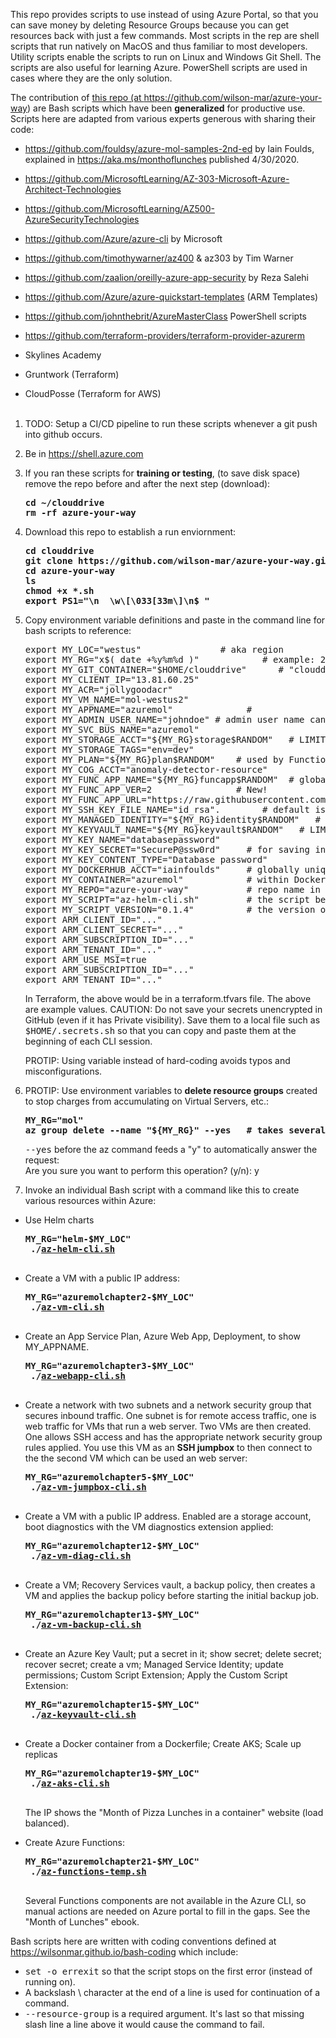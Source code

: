 This repo provides scripts to use instead of using Azure Portal, so that you can save money by deleting Resource Groups because you can get resources back with just a few commands. Most scripts in the rep are shell scripts that run natively on MacOS and thus familiar to most developers. Utility scripts enable the scripts to run on Linux and Windows Git Shell. The scripts are also useful for learning Azure. PowerShell scripts are used in cases where they are the only solution.


The contribution of <a target="_blank" href="https://github.com/wilson-mar/azure-your-way/">this repo (at https://github.com/wilson-mar/azure-your-way)</a>
are Bash scripts which have been <strong>generalized</strong> for productive use.
Scripts here are adapted from various experts generous with sharing their code:
   * https://github.com/fouldsy/azure-mol-samples-2nd-ed by Iain Foulds, explained in https://aka.ms/monthoflunches published 4/30/2020.

   * https://github.com/MicrosoftLearning/AZ-303-Microsoft-Azure-Architect-Technologies
   * https://github.com/MicrosoftLearning/AZ500-AzureSecurityTechnologies
   * https://github.com/Azure/azure-cli by Microsoft

   * https://github.com/timothywarner/az400 & az303 by Tim Warner
   * https://github.com/zaalion/oreilly-azure-app-security by Reza Salehi 
   
   * https://github.com/Azure/azure-quickstart-templates (ARM Templates)
   * https://github.com/johnthebrit/AzureMasterClass PowerShell scripts
   * https://github.com/terraform-providers/terraform-provider-azurerm

   * Skylines Academy
   * Gruntwork (Terraform)
   * CloudPosse (Terraform for AWS)
   <br /><br />

1. TODO: Setup a CI/CD pipeline to run these scripts whenever a git push into github occurs.

3. Be in https://shell.azure.com

1. If you ran these scripts for <strong>training or testing</strong>, (to save disk space) remove the repo before and after the next step (download):

   <pre><strong>cd ~/clouddrive
   rm -rf azure-your-way
   </strong></pre>

1. Download this repo to establish a run enviornment:

   <pre><strong>cd clouddrive
   git clone https://github.com/wilson-mar/azure-your-way.git --depth 1 
   cd azure-your-way
   ls
   chmod +x *.sh
   export PS1="\n  \w\[\033[33m\]\n$ "
   </strong></pre>

1. Copy environment variable definitions and paste in the command line for bash scripts to reference:

   <pre>export MY_LOC="westus"               # aka region
   export MY_RG="x$( date +%y%m%d )"            # example: 210131 yymmdd
   export MY_GIT_CONTAINER="$HOME/clouddrive"      # "clouddrive" in Cloud Shell
   export MY_CLIENT_IP="13.81.60.25"
   export MY_ACR="jollygoodacr"    
   export MY_VM_NAME="mol-westus2"
   export MY_APPNAME="azuremol"              # 
   export MY_ADMIN_USER_NAME="johndoe" # admin user name cannot contain upper case character A-Z, special characters \/"[]:|<>+=;,?*@#()! or start with $ or -
   export MY_SVC_BUS_NAME="azuremol"
   export MY_STORAGE_ACCT="${MY_RG}storage$RANDOM"   # LIMIT: Max. 24 lower-case char & numbers, no dashes. globally unique in front of /file.core.windows.net
   export MY_STORAGE_TAGS="env=dev"
   export MY_PLAN="${MY_RG}plan$RANDOM"    # used by Function App
   export MY_COG_ACCT="anomaly-detector-resource"
   export MY_FUNC_APP_NAME="${MY_RG}funcapp$RANDOM"  # globally unique in front of .azurewebsites.net
   export MY_FUNC_APP_VER=2                # New!
   export MY_FUNC_APP_URL="https://raw.githubusercontent.com/wilson-mar/azure-your-way/main/analyzeTemperature.js"
   export MY_SSH_KEY_FILE_NAME="id_rsa".        # default is id_rsa.
   export MY_MANAGED_IDENTITY="${MY_RG}identity$RANDOM"   # LIMIT: Max. 24 lower-case characters/numbers, no dashes.
   export MY_KEYVAULT_NAME="${MY_RG}keyvault$RANDOM"   # LIMIT: Max 24 characters. globally unique.
   export MY_KEY_NAME="databasepassword"
   export MY_KEY_SECRET="SecureP@ssw0rd"     # for saving into Key Vault
   export MY_KEY_CONTENT_TYPE="Database password"
   export MY_DOCKERHUB_ACCT="iainfoulds"     # globally unique in Docker.io (DockerHub)
   export MY_CONTAINER="azuremol"            # within DockerHub
   export MY_REPO="azure-your-way"           # repo name in my GitHub.com/wilson-mar
   export MY_SCRIPT="az-helm-cli.sh"         # the script being called
   export MY_SCRIPT_VERSION="0.1.4"          # the version of script being called, to be sure that you're getting the right one.
   export ARM_CLIENT_ID="..."
   export ARM_CLIENT_SECRET="..."
   export ARM_SUBSCRIPTION_ID="..."
   export ARM_TENANT_ID="..."
   export ARM_USE_MSI=true
   export ARM_SUBSCRIPTION_ID="..."
   export ARM_TENANT_ID="..."
   </pre>

   In Terraform, the above would be in a terraform.tfvars file.
   The above are example values. CAUTION: Do not save your secrets unencrypted in GitHub (even if it has Private visibility).
   Save them to a local file such as <tt>$HOME/.secrets.sh</tt> so that you can 
   copy and paste them at the beginning of each CLI session.
   
   PROTIP: Using variable instead of hard-coding avoids typos and misconfigurations.
   
1. PROTIP: Use environment variables to <strong>delete resource groups</strong> created to stop charges from accumulating on Virtual Servers, etc.: 

   <pre><strong>MY_RG="mol"
   az group delete --name "${MY_RG}" --yes   # takes several minutes
   </strong></pre>

   <tt>--yes</tt> before the az command feeds a "y" to automatically answer the request:<br />
   Are you sure you want to perform this operation? (y/n): y

1. Invoke an individual Bash script with a command like this to create various resources within Azure:

* Use Helm charts

   <pre><strong>MY_RG="helm-$MY_LOC"
   ./<a href="https://github.com/wilson-mar/azure-your-way/blob/main/az-helm-cli.sh">az-helm-cli.sh</a>
   </strong></pre>

* Create a VM with a public IP address:

   <pre><strong>MY_RG="azuremolchapter2-$MY_LOC"
   ./<a href="https://github.com/wilson-mar/azure-your-way/blob/main/az-vm-cli.sh">az-vm-cli.sh</a>
   </strong></pre>

* Create an App Service Plan, Azure Web App, Deployment, to show MY_APPNAME.

   <pre><strong>MY_RG="azuremolchapter3-$MY_LOC"
   ./<a target="_blank" href="https://github.com/wilson-mar/azure-your-way/blob/main/az-webapp-cli.sh">az-webapp-cli.sh</a>
   </strong></pre>

* Create a network with two subnets and a network security group that secures inbound traffic. One subnet is for remote access traffic, one is web traffic for VMs that run a web server. Two VMs are then created. One allows SSH access and has the appropriate network security group rules applied. You use this VM as an <strong>SSH jumpbox</strong> to then connect to the the second VM which can be used an web server:

   <pre><strong>MY_RG="azuremolchapter5-$MY_LOC"
   ./<a target="_blank" href="https://github.com/wilson-mar/azure-your-way/blob/main/az-vm-jumpbox-cli.sh">az-vm-jumpbox-cli.sh</a>
   </strong></pre> 

* Create a VM with a public IP address. Enabled are a storage account, boot diagnostics with the VM diagnostics extension applied:

   <pre><strong>MY_RG="azuremolchapter12-$MY_LOC"
   ./<a target="_blank" href="https://github.com/wilson-mar/azure-your-way/blob/main/az-vm-diag-cli.sh">az-vm-diag-cli.sh</a>
   </strong></pre>

* Create a VM; Recovery Services vault, a backup policy, then creates a VM and applies the backup policy before starting the initial backup job.

   <pre><strong>MY_RG="azuremolchapter13-$MY_LOC"
   ./<a target="_blank" href="https://github.com/wilson-mar/azure-your-way/blob/main/az-vm-backup-cli.sh">az-vm-backup-cli.sh</a>
   </strong></pre>

* Create an Azure Key Vault; put a secret in it; show secret; delete secret; recover secret; create a vm; Managed Service Identity; update permissions; Custom Script Extension; Apply the Custom Script Extension:

   <pre><strong>MY_RG="azuremolchapter15-$MY_LOC"
   ./<a target="_blank" href="https://github.com/wilson-mar/azure-your-way/blob/main/az-keyvault-cli.sh">az-keyvault-cli.sh</a>
   </strong></pre>
   
* Create a Docker container from a Dockerfile; Create AKS; Scale up replicas 

   <pre><strong>MY_RG="azuremolchapter19-$MY_LOC"
   ./<a target="_blank" href="https://github.com/wilson-mar/azure-your-way/blob/main/az-aks-cli.sh">az-aks-cli.sh</a>
   </strong></pre>
   
   The IP shows the "Month of Pizza Lunches in a container" website (load balanced).

* Create Azure Functions:

   <pre><strong>MY_RG="azuremolchapter21-$MY_LOC"
   ./<a target="_blank" href="https://github.com/wilson-mar/azure-your-way/blob/main/az-functions-temp.sh">az-functions-temp.sh</a>
   </strong></pre>

   Several Functions components are not available in the Azure CLI, so manual actions are needed on Azure portal to fill in the gaps.
   See the "Month of Lunches" ebook.

Bash scripts here are written with coding conventions defined at <a target="_blank" href="https://wilsonmar.github.io/bash-codng">https://wilsonmar.github.io/bash-coding</a> which include:

   * <tt>set -o errexit</tt> so that the script stops on the first error (instead of running on).
   * A backslash \ character at the end of a line is used for continuation of a command.
   * <tt>--resource-group</tt> is a required argument. It's last so that missing slash line a line above it would cause the command to fail.
   <br /><br />
   
   
